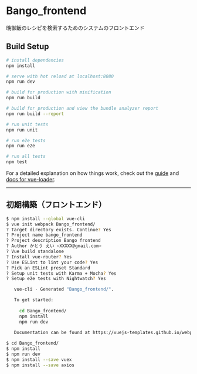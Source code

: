# Bango_frontend
晩御飯のレシピを検索するためのシステムのフロントエンド

## Build Setup

``` bash
# install dependencies
npm install

# serve with hot reload at localhost:8080
npm run dev

# build for production with minification
npm run build

# build for production and view the bundle analyzer report
npm run build --report

# run unit tests
npm run unit

# run e2e tests
npm run e2e

# run all tests
npm test
```

For a detailed explanation on how things work, check out the [guide](http://vuejs-templates.github.io/webpack/) and [docs for vue-loader](http://vuejs.github.io/vue-loader).

---

## 初期構築（フロントエンド）
``` bash
$ npm install --global vue-cli
$ vue init webpack Bango_frontend/
? Target directory exists. Continue? Yes
? Project name bango_frontend
? Project description Bango frontend
? Author かとう えい <XXXXX@gmail.com>
? Vue build standalone
? Install vue-router? Yes
? Use ESLint to lint your code? Yes
? Pick an ESLint preset Standard
? Setup unit tests with Karma + Mocha? Yes
? Setup e2e tests with Nightwatch? Yes

   vue-cli · Generated "Bango_frontend/".

   To get started:
   
     cd Bango_frontend/
     npm install
     npm run dev
   
   Documentation can be found at https://vuejs-templates.github.io/webpack

$ cd Bango_frontend/
$ npm install
$ npm run dev
$ npm install --save vuex
$ npm install --save axios
```

